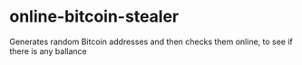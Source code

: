 # online-bitcoin-stealer
Generates random Bitcoin addresses and then checks them online, to see if there is any ballance
